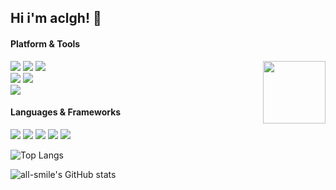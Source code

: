 ## Hi i'm aclgh! 👋
#### Platform & Tools
<a href="https://count.getloli.com/"><img src="https://moecounter.dreamerhe.cn/aclgh?theme=asoul" height="100" align="right"></a>
[![](https://img.shields.io/badge/OS-Ubuntu-77216F?style=for-the-badge&logo=ubuntu&logoColor=ffffff)](https://ubuntu.com/)
[![](https://img.shields.io/badge/macOS-Sequoia-292e33?style=for-the-badge&logo=apple&logoColor=ffffff)](https://www.apple.com/macos/big-sur/)
[![](https://img.shields.io/badge/Windows-11-4e9eee?style=for-the-badge&logo=windows&logoColor=ffffff)](https://www.microsoft.com/windows/windows-11)   
[![](https://img.shields.io/badge/Redmi-k70pro-FF7E00?style=for-the-badge&logo=xiaomi&logoColor=ffffff)](https://www.samsung.com/us/app/mobile/galaxy-s20-5g/)
[![](https://img.shields.io/badge/iPhone-SE%203-999999?style=for-the-badge&logo=apple&logoColor=ffffff)](https://www.apple.com/)   
[![](https://img.shields.io/badge/IDE-Visual%20Studio%20Code-blue?style=for-the-badge&logo=visual-studio-code&logoColor=ffffff)](https://code.visualstudio.com/)

#### Languages & Frameworks
[![](https://img.shields.io/badge/-Docker-2496ED?style=for-the-badge&logo=docker&logoColor=ffffff)](https://www.docker.com/)
[![](https://img.shields.io/badge/-Nginx-269539?style=for-the-badge&logo=nginx&logoColor=ffffff)](https://nginx.org/)
[![](https://img.shields.io/badge/-Python-3776AB?style=for-the-badge&logo=python&logoColor=ffffff)](https://www.python.org/)
[![](https://img.shields.io/badge/-C++-00599C?style=for-the-badge&logo=c%2B%2B&logoColor=ffffff)](https://isocpp.org/)
[![](https://img.shields.io/badge/-TypeScript-007acc?style=for-the-badge&logo=typescript&logoColor=white)](https://www.typescriptlang.org/)




![Top Langs](https://github-readme-stats.vercel.app/api/top-langs/?username=aclgh&layout=compact&theme=tokyonight)

![all-smile's GitHub stats](https://github-readme-stats.vercel.app/api?username=aclgh&show_icons=true&theme=tokyonight)
<!--
**aclgh/aclgh** is a ✨ _special_ ✨ repository because its `README.md` (this file) appears on your GitHub profile.

Here are some ideas to get you started:

- 🔭 I’m currently working on ...
- 🌱 I’m currently learning ...
- 👯 I’m looking to collaborate on ...
- 🤔 I’m looking for help with ...
- 💬 Ask me about ...
- 📫 How to reach me: ...
- 😄 Pronouns: ...
- ⚡ Fun fact: ...
-->
